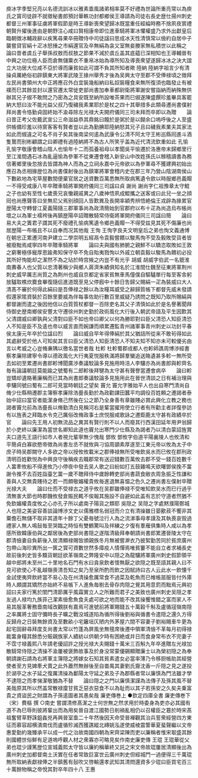 <!-- { "loadSidebar": true } -->
庾冰字季堅兄亮以名德流訓冰以雅素埀風諸弟相率莫不好禮為世論所重亮常以為庾氏之寳司徒辟不就徵秘書郎預討華軼功封都鄉侯王導請為司徒右長史歴仕揚州刺史都督三州軍事征虜將軍假節是時王導新喪衆望歸冰既當重任經綸時務不捨夙夜賔禮朝賢升擢後進由是朝野注心咸曰賢相康帝即位進車騎將軍冰懼權盛乃求外出獻皇后臨朝徴冰輔政辭以疾篤尋果卒冊贈侍中司徒諡曰思成冰天性清慎常以儉約自居中子襲嘗貸官絹十疋冰怒捶之市絹還官及卒無絹為衾又室無妾媵家無私積世以此稱之　　論曰昔者虞丘子舉孫叔敖而叔敖之節果不減於虞丘盖其底藴已深相知也王導輔晉有中興之功位極人臣而倉無儲粟衣不重帛冰始為導所知及導喪衆望遂歸冰冰之決大誼立大功居大位咸不亞於導而廉貧如此可謂不負其所知者歟
陸納
陸納字祖言少有清操貞厲絶俗初辟鎮東大將軍武陵王掾州舉秀才後為吴興太守至郡不受俸禄頃之徴拜左民尚書領州大中正將應召外白宜裝幾船納曰私奴裝糧食来無所復須也臨發止有被襆而巳其餘並封以還官遷太常徙吏部尚書加奉車都尉衛將軍謝安嘗詣納而納殊無供辦其兄子俶不敢問之乃密為之具安既至納所設唯茶果而巳俶遂陳盛饌珍羞畢具客罷納大怒曰汝不能光益父叔乃復穢我素業耶於是杖之四十其舉措多此類尋遷尚書僕射拜尚書令恪勤貞固終始不渝尋除左光禄大夫開府儀同三司未拜而卒即以為贈　　論曰昔正考父佐戴武宣公三命滋益恭其鼎銘曰饘於是粥於是以餬余口嗚呼後之人至盛供帳備珍羞以待賔客客有賢者豈以此為勤腆耶陸納怒其兄子且曰穢我素業夫其家法如此而俶違之可名不肖子矣其後南梁何逺為武康令公清不阿太守王彬巡縣囘進斗酒隻鵞而别彬顧謂之曰卿禮有過陸納將不為古人所笑乎盖為近代清流欽重如此
孔愉
孔愉字敬康會稽山陰人也愉年十二而孤養祖母以孝聞吳平愉遷於洛惠帝末歸鄉里行至江淮間遇石冰為亂逼愉為參軍不從東遷會稽入新安山中改姓孫氏以稼穡讀書為務信著鄉里後忽捨去皆謂為神人而為之立祠永嘉中元帝欲以為參軍尋不獲建興初始出應召為丞相掾歴位為尚書僕射後出為鎮軍將軍會稽内史在郡三年乃營山陰湖南侯山下數畝地為宅草屋數間便棄官居之送資數百萬悉無所取病篤遺令歛以時服鄉邑義賵一不得受咸康八年卒贈車騎將軍開府儀同三司諡曰貞
謝尚
謝尚字仁祖豫章太守鯤之子也幼有至性七歲喪兄哀慟親戚異之八歲神悟夙成鯤攜之送客或曰此兒一坐之顔囘也尚應聲答曰坐無尼父焉别顔回人皆歎異及長開率穎秀辨悟絶倫王戎辟為掾累官歴陽太守轉督江夏義陽隨三郡軍事尚為政清簡始到官郡府以布十疋為尚造烏布帳尚壞之以為軍士襦袴後再鎮歴陽卒詔贈散騎常侍衛將軍開府儀同三司諡曰簡　　論曰易大夫之簀君子謂其死不廢禮孔愉病篤遺令鄉邑義賵一不得受兹見其死不傷廉也尚居歴陽一布帳且不以自奉而况其他哉
王恂
王恂字良夫文明皇后之弟也恂文義通博在朝忠正累遷河南尹建立二學崇明五經鬲令袁毅嘗饋以駿馬恂不受及毅敗受貨者皆被廢黜焉咸寧四年卒贈車騎將軍　　論曰夫與國有肺腑之親鮮不以驕恣取敗如王敦之窮奢極侈寵厚恩踰弗知保守卒不免自貽夷戮恂以外戚立朝袁毅以駿馬為饋初必投其所好恂能却之潔然不為之玷於時宫掖之内豈不有光乎
胡威
胡威字伯武一名貔淮南夀春人也父質以忠清著稱少與鄉人蔣濟朱績俱知名於江淮間仕魏至征東將軍荆州刺史威早厲志尚質之為荆州也威自京都定省家貧無車馬僮僕自驅驢單行每至客舎躬放驢取樵炊爨食畢復隨侣進道既至見父停廏中十餘日吿歸父賜絹一疋為裝威曰大人清髙不審於何得此絹曰是吾俸禄之餘以為汝糧耳威受之辭歸質帳下都督先威未發請假還家隂資裝於百餘里要威為伴每事佐助行數百里威疑乃誘問之既知乃取所賜絹與都督謝而遣之後因他信以白質質杖都督一百除吏名其父子清慎如此於是名譽著聞拜侍御史歴南鄉侯安豐太守遷徐州刺史勤於政術風化大行後入朝武帝語及平生因歎其父清謂威曰卿孰與父清對曰臣不如也帝曰卿父以何為勝耶對曰臣父清恐人知臣清恐人不知是臣不及逺也帝以威言直而婉謙而順累遷監青州諸軍事青州刺史以功封平春侯太康元年卒於位諡曰烈　　論曰威自早年得俸絹於其父猶詰所從来不敢茍得如此其處辭受於他人可知矣其言曰臣父清恐人知臣清恐人不知夫知不知亦未可較優劣由言以考威之心豈脩亷隅以徼名當世者哉
杜軫
杜軫蜀郡成都人也軫師譙周博渉經書察孝廉除建寧令導以德政風化大行夷夏悦服秩滿將歸羣蠻追送賂遺甚多軫一無所受去如初至累遷尚書郎軫博聞廣渉奏議駮論多見施用時涪人李驤亦為尚書郎與軫齊名毎有論議朝廷莫能踰之號蜀有二郎軫後拜犍為太守甚有聲譽當遷會病卒　　論曰軫豈矯却遺賂著廉稱而已其為尚書郎奏議駮論多見施用此在晉世清談之日有補治理與李驤同號曰蜀有二郎可見當時朝廷之望矣
竇允
竇允字雅始平人也出自寒門清尚自脩少仕縣稍遷郡主簿察孝廉除浩亹長勤於為政勸課田蠶平均調役百姓頼之遷謁者泰始中詔曰當官者能潔身脩己然後在公之節乃全身善有章雖賤必賞此興化立教之務也謁者竇允前為浩亹長以脩勤清白見稱河右是輩當擢用使立行者有所勸主者詳復參訪有以旌表之拜臨水令克己厲俗改脩政事士庶悦服咸歌詠之遷鉅鹿太守甚有政績卒於官　　論曰先王用人初無流品之異其有賢行則不以人而廢其行西漢田延年用尹翁歸於小吏終以廉潔為當世名卿知此道也竇允出寒門少仕縣及為謁者乃以清白蒙詔旌賞夫口道先王語行如市人者視允輩寧無少愧哉
鄧攸
鄧攸字伯道平陽襄陵人也攸清和平簡貞白寡欲愍帝徴為尚書左丞不就攸與刁協周顗素厚遂至江東元帝以攸為太子中庶子時吴郡闕守人多欲之帝以授攸攸載米之郡俸禄無所受唯飲吳水而巳攸在郡刑政清明百姓歡悦為中興良守後稱疾去職郡常有送迎錢數百萬攸去郡不受一錢百姓數千人畱牽攸船不得進攸乃小停夜中發去吴人歌之曰紛如打五鼓雞鳴天欲曙鄧侯挽不畱謝令推不去百姓詣臺乞畱一歲不聴拜侍中歲餘轉吏部尚書蔬食敝衣周急振乏性謙和善與人交無貴賤待之若一而頗敬媚權貴攸毎進退無喜愠之色久之遷尚書左僕射卒贈光禄大夫　　論曰仕而不受禄古之道乎攸在吴郡雖俸禄不受唯知飲吴水而巳行過乎清無害大節也時郡饑攸發倉賑民輒不俟報其施設不自避如此盖有志於守道者然猶不免欽媚權貴度攸之心亦孔子所以處南子陽貨之類耶
吳隠之
吴隠之字處黙濮陽鄄城人也隠之美姿容善談論博渉文史以儒雅標名弱冠而介立有清操雖日晏歠菽不饗非其粟儋石無儲不取非其道年十餘丁父憂毎號泣行人為之流涕事母孝謹及其執喪哀毁過禮家人無人鳴鼔毎至哭臨之時恒有雙鶴驚叫及祥練之夕復有羣雁俱集時人咸以為孝感所致韓康伯與之鄰居後為吏部尚書隠之遂階清級拜奉朝請尚書郎累遷晉陵太守在郡清儉妻自負薪後入居清顯禄賜皆頒親族冬月無被嘗澣衣乃披絮勤苦同於貧庶廣州包帶山海珍異所出一篋之寳可資數世然多瘴疫人情憚焉唯貧窶不能自立者求補長史故前後刺史皆多黷貨朝廷欲革嶺南之弊隆安中以隠之為龍驤將軍廣州刺史假節領平越中郎將未至州二十里地名石門有水曰貪泉飲者懷無厭之欲隠之既至語其親人曰不見可欲使心不亂越嶺喪清吾知之矣乃至泉所酌而飲之因賦詩曰古人云此水一飲懐千金試使夷齊飲終當不易心及在州清操愈厲常食不過菜及乾魚而已帷帳噐服皆付外庫時人頗謂其矯然亦始終不易帳下人進魚毎剔去骨存肉隠之覺其用意罰而黜焉元興初詔曰夫家行篤於閨門清節厲乎風霜實立人之所難而君子之美致也廣州刺史吴隠之孝友過人禄均九族菲己潔素儉愈魚食夫處可欲之地而能不改其操饗惟錯之富而家人不易其服革奢務嗇南域改觀朕有嘉焉可進號前將軍賜錢五十萬榖千斛及盧循冦嶺南隠之率厲將士固守彌時長子曠之戰没城遂陷為循所得後劉裕與循書令遣隠之還久方得反歸舟之日裝無餘資及至數畝小宅籬垣仄陋内外茅屋六間不容妻子劉裕賜車牛更為起宅固辭尋拜度支尚書太常以竹蓬為屏風坐無氊席後遷中領軍清儉不革每月初得禄裁畱身糧其餘悉分賑親族家人績紡以供朝夕時有困絶或并日而食身常布衣不完妻子不霑寸禄義熙八年請老優詔許之授光禄大夫賜錢十萬米三百斛九年卒進贈左光禄加散騎常侍隠之清操不渝屢被褒飾故事及於身没常蒙優錫顯贈廉士以為榮初隠之為奉朝請謝石請為右將軍主簿隠之將嫁女石知其貧素遣女必當率薄乃令移厨帳助其經營使者至方見婢牽犬賣之此外蕭然無辦後至自畨禺其妻劉氏齎沈香一斤隠之見之遂投於湖亭之水子延之復厲清操為鄱陽太守延之弟及子為郡縣者常以廉慎為門法雖才學不逮隠之而孝悌潔敬猶為不替　　論曰隠之之門以廉慎潔謹為法傳子及孫其風不替美哉原其所以然盖常散禄廩甘貧乏惡衣惡食不以為耻而以其子若孫安之久矣夫乗富貴之資盜民之財謂為子孫逺圖者其愚矣哉
廉吏傳巻上
●欽定四庫全書
廉吏傳巻下
（宋）費樞 撰
○南史
嘗謂清修髙潔之士何世無之然求用於時委身為吏亦必其國有道不為巳辱則彼將輩出而為用矣晉自渡江國勢日削禍亂相仍以召權臣之簒於時宋髙祖奮臂草野誅鉏姦兇再興晉室埀二十年然後因天命受晉襌觀其治兵誓衆經營四方東征而慕容超横潰南伐而盧循殄滅西獲譙縱北縳姚泓遂使威棱震讋華夏蜚聲繼以文帝惠愛勤約幾臻承平以成一代之治故南國四朝為宋齊梁陳而吏以廉稱者惟宋冣盛其餘則國體世俗鮮有足道嗚呼觀人材之衆寡亦可略見矣作南史廉吏傳
王琨
王琨華從父弟也琨少謹篤歴位宣城義熙太守皆以廉約稱華終又託之宋文帝故琨屢居清顯後出為廣州刺史加都督南土沃實在任者常致巨富世云廣州刺史但經城門一過便得三千萬琨無所取納表獻禄俸之半鎮舊有鼔吹又啓輸還孝武知其清問還資多少琨曰臣買宅百三十萬餘物稱之帝悅其對卒年四十八
王惠
